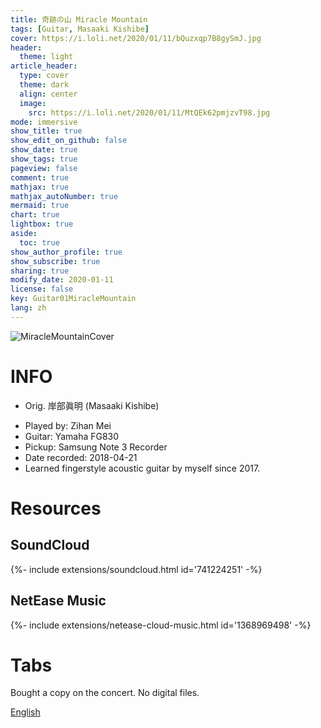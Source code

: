 ```yaml
---
title: 奇跡の山 Miracle Mountain
tags: [Guitar, Masaaki Kishibe]
cover: https://i.loli.net/2020/01/11/bQuzxqp7B8gySmJ.jpg
header:
  theme: light
article_header:
  type: cover
  theme: dark
  align: center
  image:
    src: https://i.loli.net/2020/01/11/MtQEk62pmjzvT98.jpg
mode: immersive
show_title: true
show_edit_on_github: false
show_date: true
show_tags: true
pageview: false
comment: true
mathjax: true
mathjax_autoNumber: true
mermaid: true
chart: true
lightbox: true
aside:
  toc: true
show_author_profile: true
show_subscribe: true
sharing: true
modify_date: 2020-01-11
license: false
key: Guitar01MiracleMountain
lang: zh
---
```


![MiracleMountainCover](https://i.loli.net/2020/01/11/bQuzxqp7B8gySmJ.jpg)

# INFO
* Orig. 岸部眞明 (Masaaki Kishibe)
<!--more-->
* Played by: Zihan Mei
* Guitar: Yamaha FG830
* Pickup: Samsung Note 3 Recorder
* Date recorded: 2018-04-21
* Learned fingerstyle acoustic guitar by myself since 2017.

# Resources
## SoundCloud
<div>{%- include extensions/soundcloud.html id='741224251' -%}</div>

## NetEase Music
<div>{%- include extensions/netease-cloud-music.html id='1368969498' -%}</div>

# Tabs
Bought a copy on the concert. No digital files.

[English](../en/2018-04-21-miracle-mountain.html)